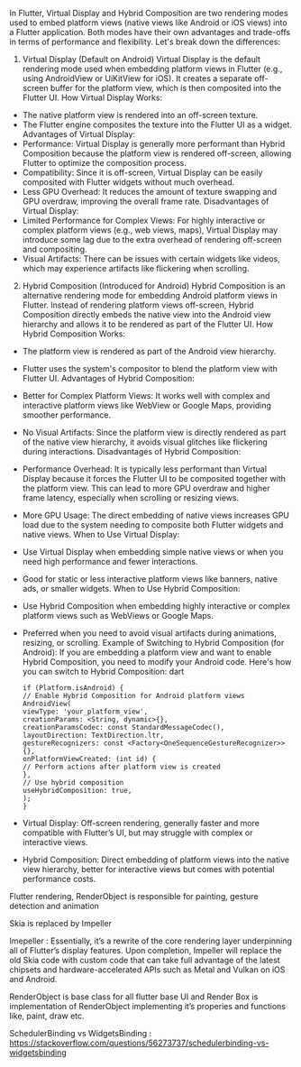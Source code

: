 In Flutter, Virtual Display and Hybrid Composition are two rendering modes used to embed platform views (native views like Android or iOS views) into a Flutter application. Both modes have their own advantages and trade-offs in terms of performance and flexibility. Let's break down the differences:
1. Virtual Display (Default on Android)
   Virtual Display is the default rendering mode used when embedding platform views in Flutter (e.g., using AndroidView or UiKitView for iOS). It creates a separate off-screen buffer for the platform view, which is then composited into the Flutter UI.
   How Virtual Display Works:
* The native platform view is rendered into an off-screen texture.
* The Flutter engine composites the texture into the Flutter UI as a widget.
  Advantages of Virtual Display:
* Performance: Virtual Display is generally more performant than Hybrid Composition because the platform view is rendered off-screen, allowing Flutter to optimize the composition process.
* Compatibility: Since it is off-screen, Virtual Display can be easily composited with Flutter widgets without much overhead.
* Less GPU Overhead: It reduces the amount of texture swapping and GPU overdraw, improving the overall frame rate.
  Disadvantages of Virtual Display:
* Limited Performance for Complex Views: For highly interactive or complex platform views (e.g., web views, maps), Virtual Display may introduce some lag due to the extra overhead of rendering off-screen and compositing.
* Visual Artifacts: There can be issues with certain widgets like videos, which may experience artifacts like flickering when scrolling.
2. Hybrid Composition (Introduced for Android)
   Hybrid Composition is an alternative rendering mode for embedding Android platform views in Flutter. Instead of rendering platform views off-screen, Hybrid Composition directly embeds the native view into the Android view hierarchy and allows it to be rendered as part of the Flutter UI.
   How Hybrid Composition Works:
* The platform view is rendered as part of the Android view hierarchy.
* Flutter uses the system's compositor to blend the platform view with Flutter UI.
  Advantages of Hybrid Composition:
* Better for Complex Platform Views: It works well with complex and interactive platform views like WebView or Google Maps, providing smoother performance.
* No Visual Artifacts: Since the platform view is directly rendered as part of the native view hierarchy, it avoids visual glitches like flickering during interactions.
  Disadvantages of Hybrid Composition:
* Performance Overhead: It is typically less performant than Virtual Display because it forces the Flutter UI to be composited together with the platform view. This can lead to more GPU overdraw and higher frame latency, especially when scrolling or resizing views.
* More GPU Usage: The direct embedding of native views increases GPU load due to the system needing to composite both Flutter widgets and native views.
  When to Use Virtual Display:
* Use Virtual Display when embedding simple native views or when you need high performance and fewer interactions.
* Good for static or less interactive platform views like banners, native ads, or smaller widgets.
  When to Use Hybrid Composition:
* Use Hybrid Composition when embedding highly interactive or complex platform views such as WebViews or Google Maps.
* Preferred when you need to avoid visual artifacts during animations, resizing, or scrolling.
  Example of Switching to Hybrid Composition (for Android):
  If you are embedding a platform view and want to enable Hybrid Composition, you need to modify your Android code. Here's how you can switch to Hybrid Composition:
  dart
  
  ```
  if (Platform.isAndroid) {
  // Enable Hybrid Composition for Android platform views
  AndroidView(
  viewType: 'your_platform_view',
  creationParams: <String, dynamic>{},
  creationParamsCodec: const StandardMessageCodec(),
  layoutDirection: TextDirection.ltr,
  gestureRecognizers: const <Factory<OneSequenceGestureRecognizer>>{},
  onPlatformViewCreated: (int id) {
  // Perform actions after platform view is created
  },
  // Use hybrid composition
  useHybridComposition: true,
  );
  }
  ```
  
* Virtual Display: Off-screen rendering, generally faster and more compatible with Flutter’s UI, but may struggle with complex or interactive views.
* Hybrid Composition: Direct embedding of platform views into the native view hierarchy, better for interactive views but comes with potential performance costs.


Flutter rendering, RenderObject is responsible for painting, gesture detection and animation

Skia is replaced by Impeller

Imepeller : Essentially, it’s a rewrite of the core rendering layer underpinning all of Flutter’s display features. Upon completion, Impeller will replace the old Skia code with custom code that can take full advantage of the latest chipsets and hardware-accelerated APIs such as Metal and Vulkan on iOS and Android.


RenderObject is base class for all flutter base UI and Render Box is implementation of RenderObject implementing it’s properies and functions like, paint, draw etc.

SchedulerBinding vs WidgetsBinding : https://stackoverflow.com/questions/56273737/schedulerbinding-vs-widgetsbinding
